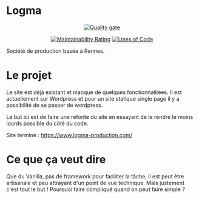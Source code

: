 # Logma 
<div align="center">
  
[![Quality gate](https://sonarqube.rocketegg.systems/api/project_badges/quality_gate?project=Logma-Prod&token=sqb_d9dbd79e0ba2a8a10b3d0cdc9387006f1e9bd06b)](https://sonarqube.rocketegg.systems/dashboard?id=Logma-Prod)

[![Maintainability Rating](https://sonarqube.rocketegg.systems/api/project_badges/measure?project=Logma-Prod&metric=sqale_rating&token=sqb_d9dbd79e0ba2a8a10b3d0cdc9387006f1e9bd06b)](https://sonarqube.rocketegg.systems/dashboard?id=Logma-Prod)
[![Lines of Code](https://sonarqube.rocketegg.systems/api/project_badges/measure?project=Logma-Prod&metric=ncloc&token=sqb_d9dbd79e0ba2a8a10b3d0cdc9387006f1e9bd06b)](https://sonarqube.rocketegg.systems/dashboard?id=Logma-Prod)

</div>

Société de production basée à Rennes. 

# Le projet 

Le site est déjà existant et manque de quelques fonctionnalitées. 
Il est actuellement sur Wordpress et pour un site statique single page il y a possibilité de se passer de wordpress. 

Le but ici est de faire une refonte du site en essayant de le rendre le moins lourds possible du côté du code. 

Site terminé : https://www.logma-production.com/

# Ce que ça veut dire 

Que du Vanilla, pas de framework pour faciliter la tâche, il est peut être artisanale et peu attrayant d'un point de vue technique. Mais justement c'est tout le but ! 
Pourquoi faire compliqué quand on peut faire simple ?

